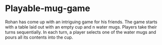 # Playable-mug-game
Rohan has come up with an intriguing game for his friends. The game starts with a table laid out with an empty cup and n water mugs. Players take their turns sequentially. In each turn, a player selects one of the water mugs and pours all its contents into the cup. 

